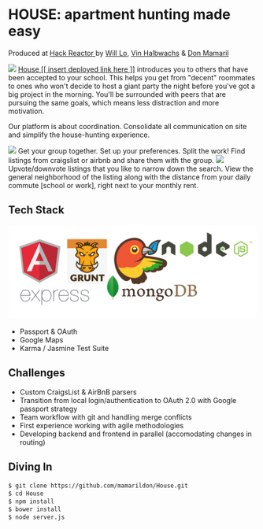 # HOUSE: apartment hunting made easy
Produced at <a href='http://hackreactor.com'>Hack Reactor </a> by <a href='http://github.com/willwclo'>Will Lo</a>, <a href='http://github.com/vhalbwachs'>Vin Halbwachs</a> & <a href='http://github.com/mamarildon'>Don Mamaril </a>

<img src='http://i.imgur.com/IWBde0H.png'/>
<a href='' >House [[ insert deployed link here ]]</a> introduces you to others that have been accepted to your school. This helps you get from "decent" roommates to ones who won't decide to host a giant party the night before you've got a big project in the morning. You'll be surrounded with peers that are pursuing the same goals, which means less distraction and more motivation.

Our platform is about coordination. Consolidate all communication on site and simplify the house-hunting experience.

<img src='http://i.imgur.com/NR35L06.png'/>
Get your group together. Set up your preferences. Split the work! Find listings from craigslist or airbnb and share them with the group.

<img src='http://i.imgur.com/bMvBUZt.png'/>
Upvote/downvote listings that you like to narrow down the search. View the general neighborhood of the listing along with the distance from your daily commute [school or work], right next to your monthly rent.

## Tech Stack
![Alt text](/public/assets/stack.jpg?raw=true)
+ Passport & OAuth
+ Google Maps
+ Karma / Jasmine Test Suite

## Challenges
* Custom CraigsList & AirBnB parsers
* Transition from local login/authentication to OAuth 2.0 with Google passport strategy
* Team workflow with git and handling merge conflicts
* First experience working with agile methodologies
* Developing backend and frontend in parallel (accomodating changes in routing)

## Diving In
```
$ git clone https://github.com/mamarildon/House.git
$ cd House
$ npm install
$ bower install
$ node server.js
```
